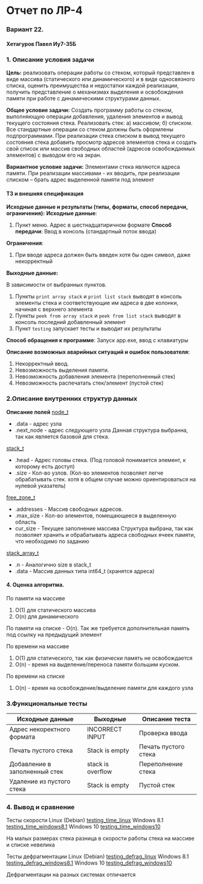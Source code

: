 # Отчет по ЛР-4

### Вариант 22.

#### Хетагуров Павел Иу7-35Б

### 1. Описание условия задачи

**Цель:** реализовать операции работы со стеком, который
представлен в виде массива (статического или динамического) и в виде
односвязного списка, оценить преимущества и недостатки каждой реализации,
получить представление о механизмах выделения и освобождения памяти при
работе с динамическими структурами данных.


**Общее условие задачи:** Создать программу работы со стеком, выполняющую операции добавления, удаления элементов и вывод текущего состояния стека.
Реализовать стек:
а) массивом;
б) списком.
Все стандартные операции со стеком должны быть оформлены подпрограммами. При реализации стека списком в вывод текущего состояния стека добавить просмотр адресов элементов стека и создать свой список или массив свободных областей (адресов освобождаемых элементов) с выводом его на экран.

**Вариантное условие задачи:** Элементами стека являются адреса памяти. При реализации массивами - их вводить, при реализации списком – брать адрес выделенной памяти под элемент 
#### ТЗ и внешняя спецификация

**Исходные данные и результаты (типы, форматы, способ передачи, ограничения):**
**Исходные данные**:

1. Пункт меню. Адрес в шестнадцатиричном формате
**Способ передачи**: Ввод в консоль (стандартный поток ввода)

**Ограничения**:
  1. При вводе адреса должен быть введен хотя бы один символ, даже некорректный

**Выходные данные:**

В зависимости от выбранных пунктов.
1) Пункты `print array stack` и `print list stack`
выводят в консоль элементы стека и соответствующие им адреса в две колонки, начиная с верхнего элемента
2) Пункты `peek from array stack` и `peek from list stack` выводят в консоль последний добавленный элемент
3) Пункт `testing` запускает тесты и выводит их результаты

**Способ обращения к программе**: Запуск app.exe, ввод с клавиатуры

**Описание возможных аварийных ситуаций и ошибок пользователя:**

1. Некорректный ввод.
2. Невозможность выделения памяти.
3. Невозможность добавления элемента (переполненный стек)
4. Невозможность распечатать стек/элемент (пустой стек)

### 2.Описание внутренних структур данных

**Описание полей**
[node_t](img/node.png)
* .data - адрес узла
* .next_node - адрес следующего узла
Данная структура выбранна, так как является базовой для стека.

[stack_t](img/stack.png)
* .head  - Адрес головы стека. (Под головой понимается элемент, к которому есть доступ)
* .size - Кол-во узлов. (Кол-во элементов позволяет легче обрабатывать стек. хотя в общем случае можно ориентироваться на нулевой указатель)

[free_zone_t](img/free_zone.png)
* .addresses - Массив свободных адресов.
* .max_size - Кол-во элементов, помещающееся в выделенную область
* cur_size - Текущее заполнение массива
Структура выбрана, так как позволяет хранить и обрабатывать адреса свободных ячеек памяти, что необходимо по заданию

[stack_array_t](img/stack_array.png)
* .n - Аналогично size в stack_t
* .data - Массив данных типа int64_t (хранятся адреса)

#### 4. Оценка алгоритма.

По памяти на массиве
1) O(1) для статического массива
2) O(n) для динамического

По памяти на списке - O(n). Так же требуется дополнительная память под ссылку на предыдущий элемент

По времени на массиве
1) O(1) для статического, так как физически память не освобождается
2) O(n) - время на выделение/переноса памяти большим куском.

По времени на списке
1) O(n) - время на освобождение/выделение памяти для каждого узла

### 3.Функциональные тесты
|  Исходные данные |  Выходные |  Описание теста |
| --- | --- | --- |
| Адрес некоректного формата | INCORRECT INPUT |  Проверка ввода |
| Печать пустого стека | Stack is empty | Печать пустого стека |
| Добавление в заполненный стек | stack is overflow | Переполнение стека |
| Удаление из пустого стека | Stack is empty | Пустой стек |

### 4. Вывод и сравнение
Тесты скорости
Linux (Debian)
[testing_time_linux](img/testing_time_linux.png)
Windows 8.1
[testing_time_windows8.1](img/testing_time_windows8.1.png)
Windows 10
[testing_time_windows10](img/testing_time_windows10.png)

На малых размерах стека разница в скорости работы стека на массиве и списке невелика

Тесты дефрагментации
Linux (Debian)
[testing_defrag_linux](img/testing_defrag_linux.png)
Windows 8.1
[testing_defrag_windows8.1](img/testing_defrag_windows8.1.png)
Windows 10
[testing_defrag_windows10](img/testing_defrag_windows10.png)

Дефрагментации на разных системах отличается